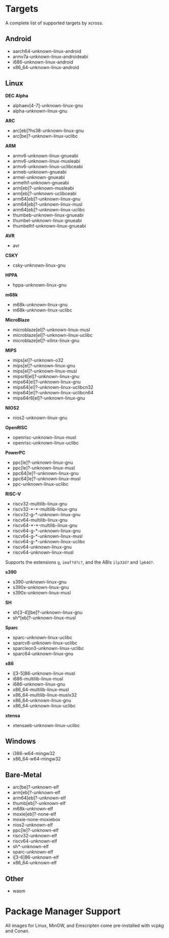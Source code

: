 # Targets

A complete list of supported targets by xcross.

## Android

- aarch64-unknown-linux-android
- armv7a-unknown-linux-androideabi
- i686-unknown-linux-android
- x86_64-unknown-linux-android

## Linux

**DEC Alpha**

- alphaev[4-7]-unknown-linux-gnu
- alpha-unknown-linux-gnu

**ARC**

- arc[eb]?hs38-unknown-linux-gnu
- arc[be]?-unknown-linux-uclibc

**ARM**

- armv6-unknown-linux-gnueabi
- armv6-unknown-linux-musleabi
- armv6-unknown-linux-uclibceabi
- armeb-unknown-gnueabi
- armel-unknown-gnueabi
- armelhf-unknown-gnueabi
- arm[eb]?-unknown-musleabi
- arm[eb]?-unknown-uclibceabi
- arm64[eb]?-unknown-linux-gnu
- arm64[eb]?-unknown-linux-musl
- arm64[eb]?-unknown-linux-uclibc
- thumbeb-unknown-linux-gnueabi
- thumbel-unknown-linux-gnueabi
- thumbelhf-unknown-linux-gnueabi

**AVR**

- avr

**CSKY**

- csky-unknown-linux-gnu

**HPPA**

- hppa-unknown-linux-gnu

**m68k**

- m68k-unknown-linux-gnu
- m68k-unknown-linux-uclibc

**MicroBlaze**

- microblaze[el]?-unknown-linux-musl
- microblaze[el]?-unknown-linux-uclibc
- microblaze[el]?-xilinx-linux-gnu

**MIPS**

- mips[el]?-unknown-o32
- mips[el]?-unknown-linux-gnu
- mips[el]?-unknown-linux-musl
- mipsr6[el]?-unknown-linux-gnu
- mips64[el]?-unknown-linux-gnu
- mips64[el]?-unknown-linux-uclibcn32
- mips64[el]?-unknown-linux-uclibcn64
- mips64r6[el]?-unknown-linux-gnu

**NIOS2**

- nios2-unknown-linux-gnu

**OpenRISC**

- openrisc-unknown-linux-musl
- openrisc-unknown-linux-uclibc

**PowerPC**

- ppc[le]?-unknown-linux-gnu
- ppc[le]?-unknown-linux-musl
- ppc64[le]?-unknown-linux-gnu
- ppc64[le]?-unknown-linux-musl
- ppc-unknown-linux-uclibc

**RISC-V**

- riscv32-multilib-linux-gnu
- riscv32-\*-\*-multilib-linux-gnu
- riscv32-g-\*-unknown-linux-gnu
- riscv64-multilib-linux-gnu
- riscv64-\*-\*-multilib-linux-gnu
- riscv64-g-\*-unknown-linux-gnu
- riscv64-g-\*-unknown-linux-musl
- riscv64-g-\*-unknown-linux-uclibc
- riscv64-unknown-linux-gnu
- riscv64-unknown-linux-musl

Supports the extensions `g`, `imaf?d?c?`, and the ABIs `ilp32d?` and `lp64d?`.

**s390**

- s390-unknown-linux-gnu
- s390x-unknown-linux-gnu
- s390x-unknown-linux-musl

**SH**

- sh[3-4][be]?-unknown-linux-gnu
- sh\*[eb]?-unknown-linux-musl

**Sparc**

- sparc-unknown-linux-uclibc
- sparcv8-unknown-linux-uclibc
- sparcleon3-unknown-linux-uclibc
- sparc64-unknown-linux-gnu

**x86**

- i[3-5]86-unknown-linux-musl
- i686-multilib-linux-musl
- i686-unknown-linux-gnu
- x86_64-multilib-linux-musl
- x86_64-multilib-linux-muslx32
- x86_64-unknown-linux-gnu
- x86_64-unknown-linux-uclibc

**xtensa**

- xtensaeb-unknown-linux-uclibc

## Windows

- i386-w64-mingw32
- x86_64-w64-mingw32

## Bare-Metal

- arc[be]?-unknown-elf
- arm[eb]?-unknown-elf
- arm64[eb]?-unknown-elf
- thumb[eb]?-unknown-elf
- m68k-unknown-elf
- moxie[eb]?-none-elf
- moxie-none-moxiebox
- nios2-unknown-elf
- ppc[le]?-unknown-elf
- riscv32-unknown-elf
- riscv64-unknown-elf
- sh\*-unknown-elf
- sparc-unknown-elf
- i[3-6]86-unknown-elf
- x86_64-unknown-elf

## Other

- wasm

# Package Manager Support

All images for Linux, MinGW, and Emscripten come pre-installed with vcpkg and Conan.
